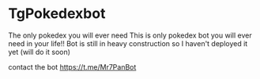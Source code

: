 # TgPokedexbot
The only pokedex you will ever need 
This is only pokedex bot you will ever need in your life!!
Bot is still in heavy construction so I haven't deployed it yet (will do it soon)

contact the bot https://t.me/Mr7PanBot
